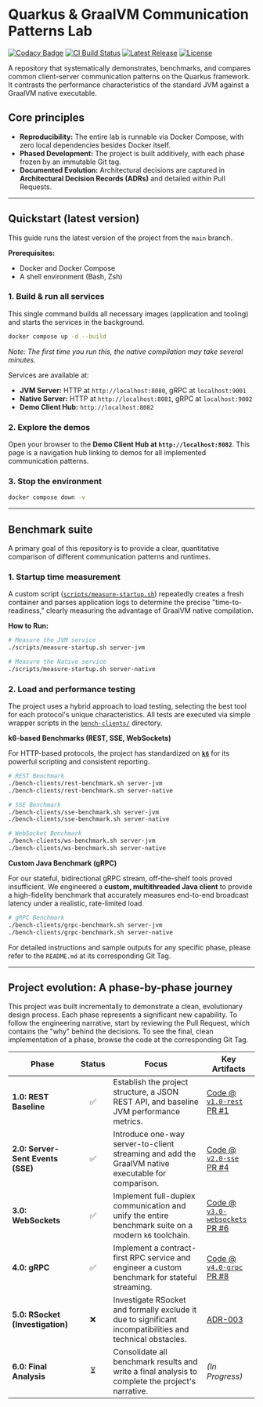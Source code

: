 # Quarkus & GraalVM Communication Patterns Lab

[![Codacy Badge](https://app.codacy.com/project/badge/Grade/33df58ded13c4bf39ef8bc99670b7570)](https://app.codacy.com/gh/apenlor/quarkus-communication-patterns-lab/dashboard?utm_source=gh&utm_medium=referral&utm_content=&utm_campaign=Badge_grade)
[![CI Build Status](https://github.com/apenlor/quarkus-communication-patterns-lab/actions/workflows/ci.yml/badge.svg)](https://github.com/apenlor/quarkus-communication-patterns-lab/actions/workflows/ci.yml)
[![Latest Release](https://img.shields.io/github/v/release/apenlor/quarkus-communication-patterns-lab)](https://github.com/apenlor/quarkus-communication-patterns-lab/releases/latest)
[![License](https://img.shields.io/badge/License-MIT-blue.svg)](https://opensource.org/licenses/MIT)

A repository that systematically demonstrates, benchmarks, and compares common client-server communication patterns on
the Quarkus framework. It contrasts the performance characteristics of the standard JVM against a GraalVM native
executable.

## Core principles

- **Reproducibility:** The entire lab is runnable via Docker Compose, with zero local dependencies besides Docker
  itself.
- **Phased Development:** The project is built additively, with each phase frozen by an immutable Git tag.
- **Documented Evolution:** Architectural decisions are captured in **Architectural Decision Records (ADRs)** and
  detailed within Pull Requests.

---

## Quickstart (latest version)

This guide runs the latest version of the project from the `main` branch.

**Prerequisites:**

- Docker and Docker Compose
- A shell environment (Bash, Zsh)

### 1. Build & run all services

This single command builds all necessary images (application and tooling) and starts the services in the background.

```bash
docker compose up -d --build
```

*Note: The first time you run this, the native compilation may take several minutes.*

Services are available at:

- **JVM Server:** HTTP at `http://localhost:8080`, gRPC at `localhost:9001`
- **Native Server:** HTTP at `http://localhost:8081`, gRPC at `localhost:9002`
- **Demo Client Hub:** `http://localhost:8082`

### 2. Explore the demos

Open your browser to the **Demo Client Hub at `http://localhost:8082`**. This page is a navigation hub linking to demos
for all implemented communication patterns.

### 3. Stop the environment

```bash
docker compose down -v
```

---

## Benchmark suite

A primary goal of this repository is to provide a clear, quantitative comparison of different communication patterns and
runtimes.

### 1. Startup time measurement

A custom script ([`scripts/measure-startup.sh`](scripts/measure-startup.sh)) repeatedly creates a fresh container and
parses application logs to determine the precise "time-to-readiness," clearly measuring the advantage of GraalVM native
compilation.

**How to Run:**

```bash
# Measure the JVM service
./scripts/measure-startup.sh server-jvm

# Measure the Native service
./scripts/measure-startup.sh server-native
```

### 2. Load and performance testing

The project uses a hybrid approach to load testing, selecting the best tool for each protocol's unique characteristics.
All tests are executed via simple wrapper scripts in the [`bench-clients/`](bench-clients) directory.

**k6-based Benchmarks (REST, SSE, WebSockets)**

For HTTP-based protocols, the project has standardized on **[`k6`](https://k6.io/)** for its powerful scripting and
consistent reporting.

```bash
# REST Benchmark
./bench-clients/rest-benchmark.sh server-jvm
./bench-clients/rest-benchmark.sh server-native

# SSE Benchmark
./bench-clients/sse-benchmark.sh server-jvm
./bench-clients/sse-benchmark.sh server-native

# WebSocket Benchmark
./bench-clients/ws-benchmark.sh server-jvm
./bench-clients/ws-benchmark.sh server-native
```

**Custom Java Benchmark (gRPC)**

For our stateful, bidirectional gRPC stream, off-the-shelf tools proved insufficient. We engineered a **custom,
multithreaded Java client** to provide a high-fidelity benchmark that accurately measures end-to-end broadcast latency
under a realistic, rate-limited load.

```bash
# gRPC Benchmark
./bench-clients/grpc-benchmark.sh server-jvm
./bench-clients/grpc-benchmark.sh server-native
```

For detailed instructions and sample outputs for any specific phase, please refer to the `README.md` at its
corresponding Git Tag.

---

## Project evolution: A phase-by-phase journey

This project was built incrementally to demonstrate a clean, evolutionary design process. Each phase represents a
significant new capability. To follow the engineering narrative, start by reviewing the Pull Request, which contains
the "why" behind the decisions. To see the final, clean implementation of a phase, browse the code at the corresponding
Git Tag.

| Phase                             | Status | Focus                                                                                                     | Key Artifacts                                                                                                                                                                                      |
|-----------------------------------|:------:|-----------------------------------------------------------------------------------------------------------|----------------------------------------------------------------------------------------------------------------------------------------------------------------------------------------------------|
| **1.0: REST Baseline**            |   ✅    | Establish the project structure, a JSON REST API, and baseline JVM performance metrics.                   | [Code @ `v1.0-rest`](https://github.com/apenlor/quarkus-communication-patterns-lab/tree/v1.0-rest) <br/> [PR #1](https://github.com/apenlor/quarkus-communication-patterns-lab/pull/1)             |
| **2.0: Server-Sent Events (SSE)** |   ✅    | Introduce one-way server-to-client streaming and add the GraalVM native executable for comparison.        | [Code @ `v2.0-sse`](https://github.com/apenlor/quarkus-communication-patterns-lab/tree/v2.0-sse) <br/> [PR #4](https://github.com/apenlor/quarkus-communication-patterns-lab/pull/4)               |
| **3.0: WebSockets**               |   ✅    | Implement full-duplex communication and unify the entire benchmark suite on a modern `k6` toolchain.      | [Code @ `v3.0-websockets`](https://github.com/apenlor/quarkus-communication-patterns-lab/tree/v3.0-websockets) <br/> [PR #6](https://github.com/apenlor/quarkus-communication-patterns-lab/pull/6) |
| **4.0: gRPC**                     |   ✅    | Implement a contract-first RPC service and engineer a custom benchmark for stateful streaming.            | [Code @ `v4.0-grpc`](https://github.com/apenlor/quarkus-communication-patterns-lab/tree/v4.0-grpc) <br/> [PR #8](https://github.com/apenlor/quarkus-communication-patterns-lab/pull/8)             |
| **5.0: RSocket (Investigation)**  |   ❌    | Investigate RSocket and formally exclude it due to significant incompatibilities and technical obstacles. | [ADR-003](docs/adr/003-exclude-rsocket-implementation.md)                                                                                                                                          |
| **6.0: Final Analysis**           |   ⏳    | Consolidate all benchmark results and write a final analysis to complete the project's narrative.         | *(In Progress)*                                                                                                                                                                                    |